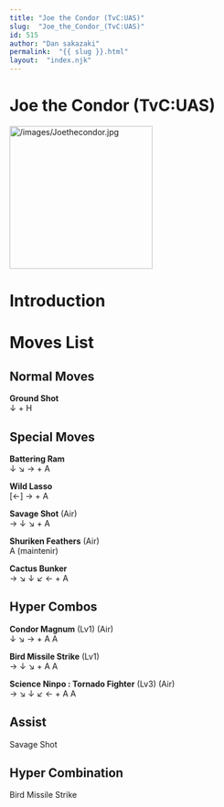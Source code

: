 ```yaml
---
title: "Joe the Condor (TvC:UAS)"
slug:  "Joe_the_Condor_(TvC:UAS)"
id: 515
author: "Dan sakazaki"
permalink:  "{{ slug }}.html"
layout:  "index.njk"
---
```


# Joe the Condor (TvC:UAS)

<img src="/images/Joethecondor.jpg" title="/images/Joethecondor.jpg"
width="250" alt="/images/Joethecondor.jpg" />  

# Introduction

# Moves List

## Normal Moves

**Ground Shot**  
↓ + H

## Special Moves

**Battering Ram**  
↓ ↘ → + A

**Wild Lasso**  
\[←\] → + A

**Savage Shot** (Air)  
→ ↓ ↘ + A

**Shuriken Feathers** (Air)  
A (maintenir)

**Cactus Bunker**  
→ ↘ ↓ ↙ ← + A

## Hyper Combos

**Condor Magnum** (Lv1) (Air)  
↓ ↘ → + A A

**Bird Missile Strike** (Lv1)  
→ ↓ ↘ + A A

**Science Ninpo : Tornado Fighter** (Lv3) (Air)  
→ ↘ ↓ ↙ ← + A A

## Assist

Savage Shot

## Hyper Combination

Bird Missile Strike

